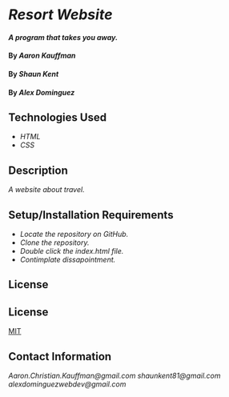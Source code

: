 # _Resort Website_

#### _A program that takes you away._

#### By _**Aaron Kauffman**_
#### By _**Shaun Kent**_
#### By _**Alex Dominguez**_

## Technologies Used

* _HTML_
* _CSS_

## Description

_A website about travel._

## Setup/Installation Requirements

* _Locate the repository on GitHub._
* _Clone the repository._
* _Double click the index.html file._
* _Contimplate dissapointment._


## License
## License
[MIT](https://choosealicense.com/licenses/mit/)

## Contact Information

_Aaron.Christian.Kauffman@gmail.com_
_shaunkent81@gmail.com_
_alexdominguezwebdev@gmail.com_